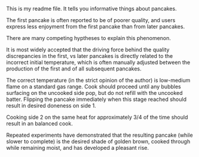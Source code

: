 This is my readme file. It tells you informative things about pancakes.

The first pancake is often reported to be of poorer quality, and users express less enjoyment from the first pancake than from later pancakes.

There are many competing hyptheses to explain this phenomenon.

It is most widely accepted that the driving force behind the quality discrepancies in the first, vs later pancakes is directly related to the incorrect initial temperature, which is often manually adjusted between the production of the first and of all subsequent pancakes.

The correct temperature (in the strict opinion of the author) is low-medium flame on a standard gas range. Cook should proceed until any bubbles surfacing on the uncooked side pop, but do not refill with the uncooked batter. Flipping the pancake immediately when this stage reached should result in desired doneness on side 1.

Cooking side 2 on the same heat for approximately 3/4 of the time should result in an balanced cook.

Repeated experiments have demonstrated that the resulting pancake (while slower to complete) is the desired shade of golden brown, cooked through while remaining moist, and has developed a pleasant rise.
